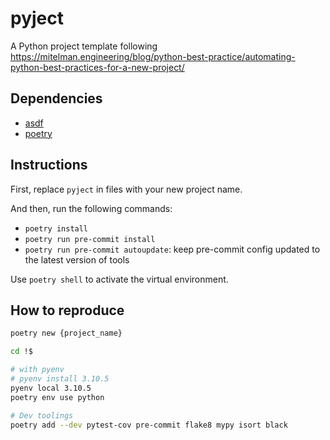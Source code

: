 # pyject

A Python project template following https://mitelman.engineering/blog/python-best-practice/automating-python-best-practices-for-a-new-project/

## Dependencies

* [asdf](https://asdf-vm.com/)
* [poetry](https://poetry.eustace.io/)

## Instructions

First, replace `pyject` in files with your new project name.

And then, run the following commands:

* `poetry install`
* `poetry run pre-commit install`
* `poetry run pre-commit autoupdate`: keep pre-commit config updated to the latest version of tools


Use `poetry shell` to activate the virtual environment.
## How to reproduce

```bash
poetry new {project_name}

cd !$

# with pyenv
# pyenv install 3.10.5
pyenv local 3.10.5
poetry env use python

# Dev toolings
poetry add --dev pytest-cov pre-commit flake8 mypy isort black
```
